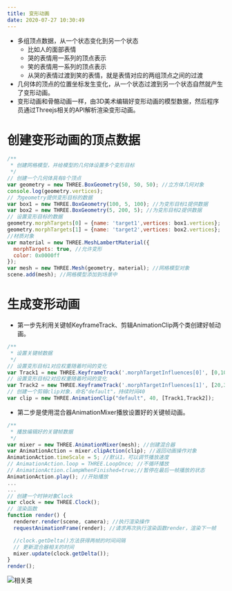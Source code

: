 ```yaml
---
title: 变形动画
date: 2020-07-27 10:30:49
---
```


* 多组顶点数据，从一个状态变化到另一个状态
   * 比如人的面部表情
   * 哭的表情用一系列的顶点表示
   * 笑的表情用一系列的顶点表示
   * 从哭的表情过渡到笑的表情，就是表情对应的两组顶点之间的过渡
* 几何体的顶点的位置坐标发生变化，从一个状态过渡到另一个状态自然就产生了变形动画。
* 变形动画和骨骼动画一样，由3D美术编辑好变形动画的模型数据，然后程序员通过Threejs相关的API解析渲染变形动画。

# 创建变形动画的顶点数据

```js
/**
 * 创建网格模型，并给模型的几何体设置多个变形目标
 */
// 创建一个几何体具有8个顶点
var geometry = new THREE.BoxGeometry(50, 50, 50); //立方体几何对象
console.log(geometry.vertices);
// 为geometry提供变形目标的数据
var box1 = new THREE.BoxGeometry(100, 5, 100); //为变形目标1提供数据
var box2 = new THREE.BoxGeometry(5, 200, 5); //为变形目标2提供数据
// 设置变形目标的数据
geometry.morphTargets[0] = {name: 'target1',vertices: box1.vertices};
geometry.morphTargets[1] = {name: 'target2',vertices: box2.vertices};
//材质对象
var material = new THREE.MeshLambertMaterial({
  morphTargets: true, //允许变形
  color: 0x0000ff
});
var mesh = new THREE.Mesh(geometry, material); //网格模型对象
scene.add(mesh); //网格模型添加到场景中
```

# 生成变形动画

* 第一步先利用关键帧KeyframeTrack、剪辑AnimationClip两个类创建好帧动画。

```js
/**
 * 设置关键帧数据
 */
// 设置变形目标1对应权重随着时间的变化
var Track1 = new THREE.KeyframeTrack('.morphTargetInfluences[0]', [0,10,20], [0,1, 0]);
// 设置变形目标2对应权重随着时间的变化
var Track2 = new THREE.KeyframeTrack('.morphTargetInfluences[1]', [20,30, 40], [0, 1,0]);
// 创建一个剪辑clip对象，命名"default"，持续时间40
var clip = new THREE.AnimationClip("default", 40, [Track1,Track2]);
```

* 第二步是使用混合器AnimationMixer播放设置好的关键帧动画。

```js
/**
 * 播放编辑好的关键帧数据
 */
var mixer = new THREE.AnimationMixer(mesh); //创建混合器
var AnimationAction = mixer.clipAction(clip); //返回动画操作对象
AnimationAction.timeScale = 5; //默认1，可以调节播放速度
// AnimationAction.loop = THREE.LoopOnce; //不循环播放
// AnimationAction.clampWhenFinished=true;//暂停在最后一帧播放的状态
AnimationAction.play(); //开始播放
...
...
// 创建一个时钟对象Clock
var clock = new THREE.Clock();
// 渲染函数
function render() {
  renderer.render(scene, camera); //执行渲染操作
  requestAnimationFrame(render); //请求再次执行渲染函数render，渲染下一帧

  //clock.getDelta()方法获得两帧的时间间隔
  // 更新混合器相关的时间
  mixer.update(clock.getDelta());
}
render();
```

![相关类](./01.gif)